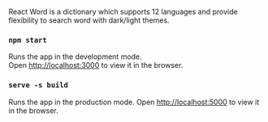 React Word is a dictionary which supports 12 languages and provide flexibility to search word with dark/light themes.


### `npm start`

Runs the app in the development mode.\
Open [http://localhost:3000](http://localhost:3000) to view it in the browser.



### `serve -s build`

Runs the app in the production mode.
Open [http://localhost:5000](http://localhost:5000) to view it in the browser.

